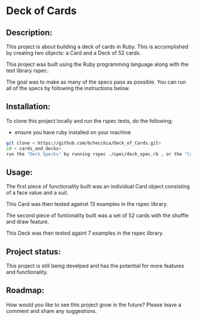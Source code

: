 # Deck of Cards

## Description: 

This project is about building a deck of cards in Ruby. This is accomplished by creating two objects: a Card and a Deck of 52 cards.

This project was built using the Ruby programming language along with the test library rspec.

The goal was to make as many of the specs pass as possible. You can run all of the specs by following the instructions below.  

## Installation:

To clone this project locally and run the rspec tests, do the following:

- ensure you have ruby installed on your machine
```bash
git clone < https://github.com/bchecchia/Deck_of_Cards.git>
cd < cards_and_decks>
run the "Deck Specks" by running rspec ./spec/deck_spec.rb , or the "Card Specs" by running rspec ./spec/card_spec.rb
```

## Usage: 

The first piece of functionality built was an individual Card object consisting of a face value and a suit.

This Card was then tested against 13 examples in the rspec library.

The second piece of funtionality built was a set of 52 cards with the shuffle and draw feature. 

This Deck was then tested againt 7 examples in the rspec library.

## Project status:

This project is still being develped and has the potential for more features and functionality.

## Roadmap:

How would you like to see this project grow in the future? Please leave a comment and share any suggestions.